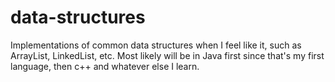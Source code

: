 # data-structures
Implementations of common data structures when I feel like it, such as ArrayList, LinkedList, etc.
Most likely will be in Java first since that's my first language, then c++ and whatever else I learn.
